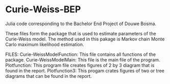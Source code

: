 # Curie-Weiss-BEP

Julia code corresponding to the Bachelor End Project of Douwe Bosma.

These files form the package that is used to estimate parameters of the Curie-Weiss model. The method used in this pakage is Markov chain Monte Carlo maximum likelihood estimation.

FILES:
Curie-WeissModelFunction:   This file contains all functions of the package.
Curie-WeissModelMain:       This file is the main file of the program.
Plotfunction:               This program file creates figures of 2 by 3 diagram that is found in the report.
Plotfunction3:              This progam crates figures of two or tree diagrams that can be found in the report.
